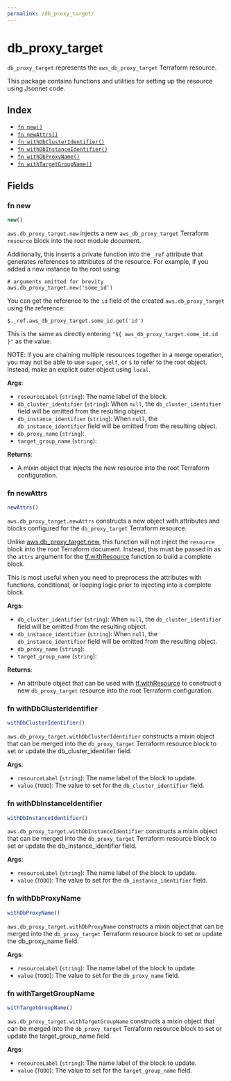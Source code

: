```yaml
---
permalink: /db_proxy_target/
---
```


# db_proxy_target

`db_proxy_target` represents the `aws_db_proxy_target` Terraform resource.



This package contains functions and utilities for setting up the resource using Jsonnet code.


## Index

* [`fn new()`](#fn-new)
* [`fn newAttrs()`](#fn-newattrs)
* [`fn withDbClusterIdentifier()`](#fn-withdbclusteridentifier)
* [`fn withDbInstanceIdentifier()`](#fn-withdbinstanceidentifier)
* [`fn withDbProxyName()`](#fn-withdbproxyname)
* [`fn withTargetGroupName()`](#fn-withtargetgroupname)

## Fields

### fn new

```ts
new()
```


`aws.db_proxy_target.new` injects a new `aws_db_proxy_target` Terraform `resource`
block into the root module document.

Additionally, this inserts a private function into the `_ref` attribute that generates references to attributes of the
resource. For example, if you added a new instance to the root using:

    # arguments omitted for brevity
    aws.db_proxy_target.new('some_id')

You can get the reference to the `id` field of the created `aws.db_proxy_target` using the reference:

    $._ref.aws_db_proxy_target.some_id.get('id')

This is the same as directly entering `"${ aws_db_proxy_target.some_id.id }"` as the value.

NOTE: if you are chaining multiple resources together in a merge operation, you may not be able to use `super`, `self`,
or `$` to refer to the root object. Instead, make an explicit outer object using `local`.

**Args**:
  - `resourceLabel` (`string`): The name label of the block.
  - `db_cluster_identifier` (`string`):  When `null`, the `db_cluster_identifier` field will be omitted from the resulting object.
  - `db_instance_identifier` (`string`):  When `null`, the `db_instance_identifier` field will be omitted from the resulting object.
  - `db_proxy_name` (`string`): 
  - `target_group_name` (`string`): 

**Returns**:
- A mixin object that injects the new resource into the root Terraform configuration.


### fn newAttrs

```ts
newAttrs()
```


`aws.db_proxy_target.newAttrs` constructs a new object with attributes and blocks configured for the `db_proxy_target`
Terraform resource.

Unlike [aws.db_proxy_target.new](#fn-dbproxytargetnew), this function will not inject the `resource`
block into the root Terraform document. Instead, this must be passed in as the `attrs` argument for the
[tf.withResource](https://github.com/tf-libsonnet/core/tree/main/docs#fn-withresource) function to build a complete block.

This is most useful when you need to preprocess the attributes with functions, conditional, or looping logic prior to
injecting into a complete block.

**Args**:
  - `db_cluster_identifier` (`string`):  When `null`, the `db_cluster_identifier` field will be omitted from the resulting object.
  - `db_instance_identifier` (`string`):  When `null`, the `db_instance_identifier` field will be omitted from the resulting object.
  - `db_proxy_name` (`string`): 
  - `target_group_name` (`string`): 

**Returns**:
  - An attribute object that can be used with [tf.withResource](https://github.com/tf-libsonnet/core/tree/main/docs#fn-withresource) to construct a new `db_proxy_target` resource into the root Terraform configuration.


### fn withDbClusterIdentifier

```ts
withDbClusterIdentifier()
```

`aws.db_proxy_target.withDbClusterIdentifier` constructs a mixin object that can be merged into the `db_proxy_target`
Terraform resource block to set or update the db_cluster_identifier field.



**Args**:
  - `resourceLabel` (`string`): The name label of the block to update.
  - `value` (`TODO`): The value to set for the `db_cluster_identifier` field.


### fn withDbInstanceIdentifier

```ts
withDbInstanceIdentifier()
```

`aws.db_proxy_target.withDbInstanceIdentifier` constructs a mixin object that can be merged into the `db_proxy_target`
Terraform resource block to set or update the db_instance_identifier field.



**Args**:
  - `resourceLabel` (`string`): The name label of the block to update.
  - `value` (`TODO`): The value to set for the `db_instance_identifier` field.


### fn withDbProxyName

```ts
withDbProxyName()
```

`aws.db_proxy_target.withDbProxyName` constructs a mixin object that can be merged into the `db_proxy_target`
Terraform resource block to set or update the db_proxy_name field.



**Args**:
  - `resourceLabel` (`string`): The name label of the block to update.
  - `value` (`TODO`): The value to set for the `db_proxy_name` field.


### fn withTargetGroupName

```ts
withTargetGroupName()
```

`aws.db_proxy_target.withTargetGroupName` constructs a mixin object that can be merged into the `db_proxy_target`
Terraform resource block to set or update the target_group_name field.



**Args**:
  - `resourceLabel` (`string`): The name label of the block to update.
  - `value` (`TODO`): The value to set for the `target_group_name` field.
